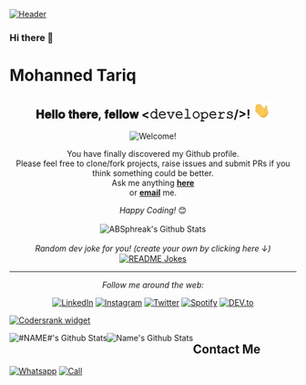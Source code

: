 [![Header](https://github.com/adamalston/adamalston/raw/master/profile.gif)](https://www.adamalston.com/)

### Hi there 👋

<!--
**MohannedT/MohannedT** is a ✨ _special_ ✨ repository because its `README.md` (this file) appears on your GitHub profile.

Here are some ideas to get you started:

- 🔭 I’m currently working on ...
- 🌱 I’m currently learning ...
- 👯 I’m looking to collaborate on ...
- 🤔 I’m looking for help with ...
- 💬 Ask me about ...
- 📫 How to reach me: ...
- 😄 Pronouns: ...
- ⚡ Fun fact: ...
-->


# Mohanned Tariq
##



<div align="center">
<h2> 𝐇𝐞𝐥𝐥𝐨 𝐭𝐡𝐞𝐫𝐞, 𝐟𝐞𝐥𝐥𝐨𝐰 <𝚍𝚎𝚟𝚎𝚕𝚘𝚙𝚎𝚛𝚜/>! <img src="https://github.com/ABSphreak/ABSphreak/blob/master/gifs/Hi.gif" width="30"></h2>
</div>

<div align="center" width="50">

<img src="https://i.imgur.com/dTYwdG1.gif" alt="Welcome!" width="300"/>

</div>

<div align="center">

You have finally discovered my Github profile. <br>
Please feel free to clone/fork projects, raise issues and submit PRs if you think something could be better. <br>
Ask me anything <a href="https://github.com/ABSphreak/ABSphreak/issues/new"><b>here</b></a><br>
or <a href="mailto:Mohanadfci@gmail.com"><b>email</b></a> me.

<i>Happy Coding!</i> 😊

</div>

<div align="center">

<img align="center" src="https://github-readme-stats.vercel.app/api?username=ABSphreak&include_all_commits=true&count_private=true&show_icons=true&line_height=20&title_color=7A7ADB&icon_color=2234AE&text_color=D3D3D3&bg_color=0,000000,130F40" alt="ABSphreak's Github Stats">

</br>
</br>
<i>Random dev joke for you! (create your own by clicking here ↓)</i><br>
<a href="https://readme-jokes.vercel.app"><img align="center" src="https://readme-jokes.vercel.app/api?bgColor=%23073b4c&textColor=%2306d6a0&aColor=%2306d6a0&borderColor=%2306d6a0" alt="README Jokes"></a>

---

<i>Follow me around the web:</i><br>

<a href="https://www.linkedin.com/in/mohanad-tariq/" target="_blank"><img src="https://img.shields.io/badge/LinkedIn-%230077B5.svg?&style=flat-square&logo=linkedin&logoColor=white" alt="LinkedIn"></a>
<a href="https://www.instagram.com/" target="_blank"><img src="https://img.shields.io/badge/Instagram-%23E4405F.svg?&style=flat-square&logo=instagram&logoColor=white" alt="Instagram"></a>
<a href="https://twitter.com/" target="_blank"><img src="https://img.shields.io/badge/Twitter-%231DA1F2.svg?&style=flat-square&logo=twitter&logoColor=white" alt="Twitter"></a>
<a href="https://open.spotify.com" target="_blank"><img src="https://img.shields.io/badge/Spotify-%231ED760.svg?&style=flat-square&logo=spotify&logoColor=white" alt="Spotify"></a>
<a href="https://" target="_blank"><img src="https://img.shields.io/badge/DEV-%230A0A0A.svg?&style=flat-square&logo=DEV.to&logoColor=white" alt="DEV.to"></a>

</div>


[![Codersrank widget](https://cr-ss-service.azurewebsites.net/api/ScreenShot?widget=summary&username=abdallhsamy&layout=horizontal&width=240&badges=3&branding=false&style=--header-bg-color:%23111;--border-radius:10px;--name-font-size:0.8em;--rank-font-size:0.5em;--bg-color:%23222;--badge-bg-color:%23111;--badge-text-color:%23aaa)](https://profile.codersrank.io/user/MohannedT/)




<img align="left" alt="#NAME#'s Github Stats" src="https://github-readme-streak-stats.herokuapp.com/?user=mohanad tariq&theme=black-ice&hide_border=true&stroke=0000&background=060A0CD0" />


<img align="left" alt="Name's Github Stats" src="https://github-readme-stats.vercel.app/api?username=abdallhsamy&show_icons=true&hide_border=true&count_private=true" />


## Contact Me
[![Whatsapp](https://img.shields.io/badge/-##?style=flat-square&logo=whatsapp&logoColor=white&link=https://wa.me/201115992468)](https://wa.me/+201113617704) [![Call](https://img.shields.io/badge/-Click%20To%20Call-blue?style=flat-square&logo=mobile&logoColor=white&link=tel://+2)](tel://+201113617704)
